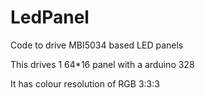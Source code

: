 # LedPanel

Code to drive MBI5034 based LED panels

This drives 1 64*16 panel with a arduino 328

It has colour resolution of RGB 3:3:3


